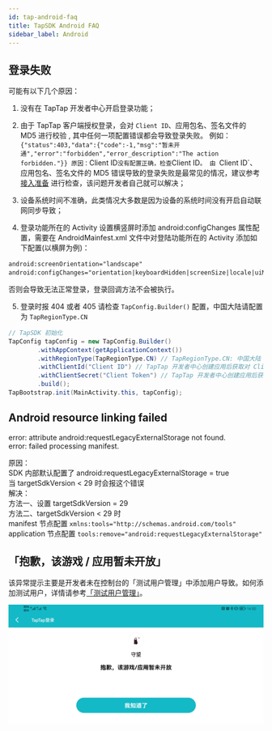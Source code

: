 ```yaml
---
id: tap-android-faq
title: TapSDK Android FAQ
sidebar_label: Android
---
```


## 登录失败
可能有以下几个原因：

1. 没有在 TapTap 开发者中心开启登录功能；

2. 由于 TapTap 客户端授权登录，会对 `Client ID`、应用包名、签名文件的 MD5 进行校验 , 其中任何一项配置错误都会导致登录失败。
例如：`{"status":403,"data":{"code":-1,"msg":"暂未开通","error":"forbidden","error_description":"The action forbidden."}}
原因：`Client ID` 没有配置正确，检查 `Client ID`。 由 `Client ID`、应用包名、签名文件的 MD5 错误导致的登录失败是最常见的情况，建议参考 [接入准备](/sdk/start/get-ready)  进行检查，该问题开发者自己就可以解决；

3. 设备系统时间不准确，此类情况大多数是因为设备的系统时间没有开启自动联网同步导致；

4. 登录功能所在的 Activity 设置横竖屏时添加 android:configChanges 属性配置，需要在 AndroidMainfest.xml 文件中对登陆功能所在的 Activity 添加如下配置(以横屏为例)：
```xml
android:screenOrientation="landscape"
android:configChanges="orientation|keyboardHidden|screenSize|locale|uiMode|screenLayout"
```
否则会导致无法正常登录，登录回调方法不会被执行。

5. 登录时报 404 或者 405 
请检查 `TapConfig.Builder()` 配置，中国大陆请配置为 `TapRegionType.CN`
```java
// TapSDK 初始化
TapConfig tapConfig = new TapConfig.Builder()
        .withAppContext(getApplicationContext())
        .withRegionType(TapRegionType.CN) // TapRegionType.CN: 中国大陆  TapRegionType.IO: 国际
        .withClientId("Client ID") // TapTap 开发者中心创建应用后获取对 Client ID
        .withClientSecret("Client Token") // TapTap 开发者中心创建应用后获取对 Client Token
        .build();
TapBootstrap.init(MainActivity.this, tapConfig);
```


## Android resource linking failed
error: attribute android:requestLegacyExternalStorage not found.  
error: failed processing manifest.

原因：  
SDK 内部默认配置了 android:requestLegacyExternalStorage = true  
当 targetSdkVersion < 29 时会报这个错误  
解决：  
方法一、设置 targetSdkVersion = 29  
方法二、targetSdkVersion < 29 时  
manifest 节点配置 `xmlns:tools="http://schemas.android.com/tools"`  
application 节点配置 `tools:remove="android:requestLegacyExternalStorage"`

## 「抱歉，该游戏 / 应用暂未开放」

该异常提示主要是开发者未在控制台的「测试用户管理」中添加用户导致。如何添加测试用户，详情请参考[「测试用户管理」](/sdk/start/test-accounts)。

![](/img/tap_android_test.png)